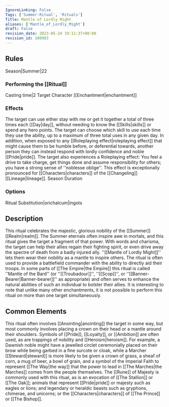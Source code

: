 ```yaml
---
IgnoreLinking: False
Tags: ['Summer-Ritual', 'Rituals']
Title: Mantle of Lordly Might
aliases: ['Mantle_of_Lordly_Might']
draft: False
revision_date: 2023-05-24 19:11:37+00:00
revision_id: 100983
---
```


## Rules
Season|Summer|22
### Performing the [[Ritual]]
Casting time|2 Target Character
[[Enchantment|enchantment]] 
### Effects
The target can use either stay with me or get it together a total of three times each [[Day|day]], without needing to know the [[Skills|skills]] or spend any hero points. The target can choose which skill to use each time they use the ability, up to a maximum of three total uses in any given day.
In addition, when exposed to any [[Roleplaying effect|roleplaying effect]] that might cause them to be humble before, or deferential towards, another person they can instead respond with lordly confidence and noble [[Pride|pride]]. 
The target also experiences a Roleplaying effect: You feel a drive to take charge, get things done and assume responsibility for others; you have a strong sense of ''noblesse oblige''. This effect is exceptionally pronounced for [[Characters|characters]] of the [[Changeling]] [[Lineage|lineage]].
Season Duration
### Options
Ritual Substitution|orichalcum|ingots
## Description
This ritual celebrates the majestic, glorious nobility of the [[Summer]] [[Realm|realm]]. The Summer eternals often inspire awe in mortals, and this ritual gives the target a fragment of that power. With words and charisma, the target can help their allies regain their fighting spirit, or even drive away the spectre of death from a badly injured ally. ''[[Mantle of Lordly Might]]'' lets them wear their nobility as a mantle to inspire others. The ritual is often used to provide a battlefield commander with the ability to directly aid their troops.
In some parts of [[The Empire|the Empire]] this ritual is called ''Mantle of the Bard'' (or ''[[Troubadour]]'', ''[[Scop]]'', or ''[[Banner-Bearer|Banner-bearer]]'' as appropriate) and often serves to enhance the natural abilities of such an individual to bolster their allies. It is interesting to note that unlike many other enchantments, it is not possible to perform this ritual on more than one target simultaneously.
## Common Elements
This ritual often involves [[Anointing|anointing]] the target in some way, but most commonly involves placing a crown on their head or a mantle around their shoulders. Symbols of [[Pride]], [[Loyalty]], or [[Ambition]] are often used, as are trappings of nobility and [[Heroism|heroism]]. For example, a Dawnish noble might have a jewelled circlet ceremonially placed on their brow while being garbed in a fine surcote or cloak, while a Marcher [[Steward|steward]] is more likely to be given a crown of grass, a sheaf of corn, a mug of beer, a bowl of grain, and a symbol of the Imperial Faith to represent [[The Way|the way]] that the power to lead in [[The Marches|the Marches]] comes from the people themselves. 
The [[Rune]] of Majesty is commonly used with this ritual, as is an evocation of [[The Stallion]] or [[The Oak]]; animals that represent [[Pride|pride]] or majesty such as eagles or lions; and legendary or heraldic beasts such as gryphons, chimerae, and unicorns; or the [[Characters|characters]] of [[The Prince]] or [[The Bishop]].